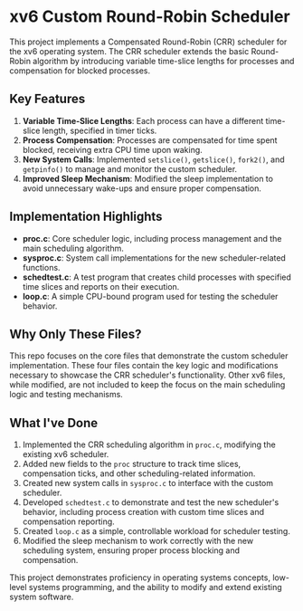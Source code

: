 # xv6 Custom Round-Robin Scheduler

This project implements a Compensated Round-Robin (CRR) scheduler for the xv6 operating system. The CRR scheduler extends the basic Round-Robin algorithm by introducing variable time-slice lengths for processes and compensation for blocked processes.

## Key Features

1. **Variable Time-Slice Lengths**: Each process can have a different time-slice length, specified in timer ticks.
2. **Process Compensation**: Processes are compensated for time spent blocked, receiving extra CPU time upon waking.
3. **New System Calls**: Implemented `setslice()`, `getslice()`, `fork2()`, and `getpinfo()` to manage and monitor the custom scheduler.
4. **Improved Sleep Mechanism**: Modified the sleep implementation to avoid unnecessary wake-ups and ensure proper compensation.

## Implementation Highlights

- **proc.c**: Core scheduler logic, including process management and the main scheduling algorithm.
- **sysproc.c**: System call implementations for the new scheduler-related functions.
- **schedtest.c**: A test program that creates child processes with specified time slices and reports on their execution.
- **loop.c**: A simple CPU-bound program used for testing the scheduler behavior.

## Why Only These Files?

This repo focuses on the core files that demonstrate the custom scheduler implementation. These four files contain the key logic and modifications necessary to showcase the CRR scheduler's functionality. Other xv6 files, while modified, are not included to keep the focus on the main scheduling logic and testing mechanisms.

## What I've Done

1. Implemented the CRR scheduling algorithm in `proc.c`, modifying the existing xv6 scheduler.
2. Added new fields to the `proc` structure to track time slices, compensation ticks, and other scheduling-related information.
3. Created new system calls in `sysproc.c` to interface with the custom scheduler.
4. Developed `schedtest.c` to demonstrate and test the new scheduler's behavior, including process creation with custom time slices and compensation reporting.
5. Created `loop.c` as a simple, controllable workload for scheduler testing.
6. Modified the sleep mechanism to work correctly with the new scheduling system, ensuring proper process blocking and compensation.

This project demonstrates proficiency in operating systems concepts, low-level systems programming, and the ability to modify and extend existing system software.